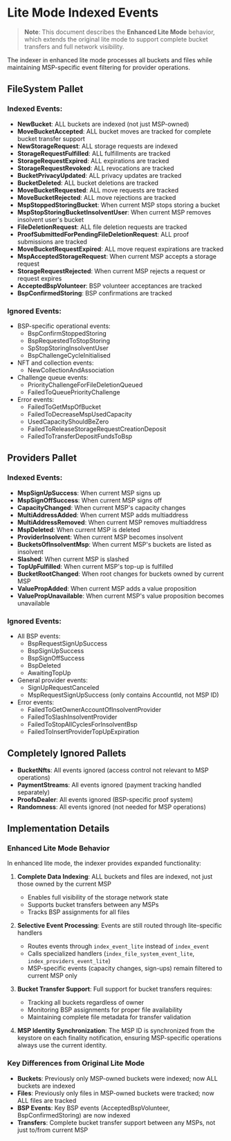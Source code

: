 # Lite Mode Indexed Events

> **Note**: This document describes the **Enhanced Lite Mode** behavior, which extends the original lite mode to support complete bucket transfers and full network visibility.

The indexer in enhanced lite mode processes all buckets and files while maintaining MSP-specific event filtering for provider operations.

## FileSystem Pallet

### Indexed Events:
- **NewBucket**: ALL buckets are indexed (not just MSP-owned)
- **MoveBucketAccepted**: ALL bucket moves are tracked for complete bucket transfer support
- **NewStorageRequest**: ALL storage requests are indexed
- **StorageRequestFulfilled**: ALL fulfillments are tracked
- **StorageRequestExpired**: ALL expirations are tracked
- **StorageRequestRevoked**: ALL revocations are tracked
- **BucketPrivacyUpdated**: ALL privacy updates are tracked
- **BucketDeleted**: ALL bucket deletions are tracked
- **MoveBucketRequested**: ALL move requests are tracked
- **MoveBucketRejected**: ALL move rejections are tracked
- **MspStoppedStoringBucket**: When current MSP stops storing a bucket
- **MspStopStoringBucketInsolventUser**: When current MSP removes insolvent user's bucket
- **FileDeletionRequest**: ALL file deletion requests are tracked
- **ProofSubmittedForPendingFileDeletionRequest**: ALL proof submissions are tracked
- **MoveBucketRequestExpired**: ALL move request expirations are tracked
- **MspAcceptedStorageRequest**: When current MSP accepts a storage request
- **StorageRequestRejected**: When current MSP rejects a request or request expires
- **AcceptedBspVolunteer**: BSP volunteer acceptances are tracked
- **BspConfirmedStoring**: BSP confirmations are tracked

### Ignored Events:
- BSP-specific operational events:
  - BspConfirmStoppedStoring
  - BspRequestedToStopStoring
  - SpStopStoringInsolventUser
  - BspChallengeCycleInitialised
- NFT and collection events:
  - NewCollectionAndAssociation
- Challenge queue events:
  - PriorityChallengeForFileDeletionQueued
  - FailedToQueuePriorityChallenge
- Error events:
  - FailedToGetMspOfBucket
  - FailedToDecreaseMspUsedCapacity
  - UsedCapacityShouldBeZero
  - FailedToReleaseStorageRequestCreationDeposit
  - FailedToTransferDepositFundsToBsp

## Providers Pallet

### Indexed Events:
- **MspSignUpSuccess**: When current MSP signs up
- **MspSignOffSuccess**: When current MSP signs off
- **CapacityChanged**: When current MSP's capacity changes
- **MultiAddressAdded**: When current MSP adds multiaddress
- **MultiAddressRemoved**: When current MSP removes multiaddress
- **MspDeleted**: When current MSP is deleted
- **ProviderInsolvent**: When current MSP becomes insolvent
- **BucketsOfInsolventMsp**: When current MSP's buckets are listed as insolvent
- **Slashed**: When current MSP is slashed
- **TopUpFulfilled**: When current MSP's top-up is fulfilled
- **BucketRootChanged**: When root changes for buckets owned by current MSP
- **ValuePropAdded**: When current MSP adds a value proposition
- **ValuePropUnavailable**: When current MSP's value proposition becomes unavailable

### Ignored Events:
- All BSP events:
  - BspRequestSignUpSuccess
  - BspSignUpSuccess
  - BspSignOffSuccess
  - BspDeleted
  - AwaitingTopUp
- General provider events:
  - SignUpRequestCanceled
  - MspRequestSignUpSuccess (only contains AccountId, not MSP ID)
- Error events:
  - FailedToGetOwnerAccountOfInsolventProvider
  - FailedToSlashInsolventProvider
  - FailedToStopAllCyclesForInsolventBsp
  - FailedToInsertProviderTopUpExpiration

## Completely Ignored Pallets
- **BucketNfts**: All events ignored (access control not relevant to MSP operations)
- **PaymentStreams**: All events ignored (payment tracking handled separately)
- **ProofsDealer**: All events ignored (BSP-specific proof system)
- **Randomness**: All events ignored (not needed for MSP operations)

## Implementation Details

### Enhanced Lite Mode Behavior

In enhanced lite mode, the indexer provides expanded functionality:

1. **Complete Data Indexing**: ALL buckets and files are indexed, not just those owned by the current MSP
   - Enables full visibility of the storage network state
   - Supports bucket transfers between any MSPs
   - Tracks BSP assignments for all files

2. **Selective Event Processing**: Events are still routed through lite-specific handlers
   - Routes events through `index_event_lite` instead of `index_event`
   - Calls specialized handlers (`index_file_system_event_lite`, `index_providers_event_lite`)
   - MSP-specific events (capacity changes, sign-ups) remain filtered to current MSP only

3. **Bucket Transfer Support**: Full support for bucket transfers requires:
   - Tracking all buckets regardless of owner
   - Monitoring BSP assignments for proper file availability
   - Maintaining complete file metadata for transfer validation

4. **MSP Identity Synchronization**: The MSP ID is synchronized from the keystore on each finality notification, ensuring MSP-specific operations always use the current identity.

### Key Differences from Original Lite Mode

- **Buckets**: Previously only MSP-owned buckets were indexed; now ALL buckets are indexed
- **Files**: Previously only files in MSP-owned buckets were tracked; now ALL files are tracked
- **BSP Events**: Key BSP events (AcceptedBspVolunteer, BspConfirmedStoring) are now indexed
- **Transfers**: Complete bucket transfer support between any MSPs, not just to/from current MSP